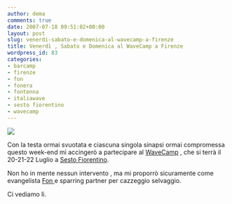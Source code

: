 ```yaml
---
author: dema
comments: true
date: 2007-07-18 09:51:02+00:00
layout: post
slug: venerdi-sabato-e-domenica-al-wavecamp-a-firenze
title: Venerdì , Sabato e Domenica al WaveCamp a Firenze
wordpress_id: 83
categories:
- barcamp
- firenze
- fon
- fonera
- fontenna
- italiawave
- sesto fiorentino
- wavecamp
---
```


![](http://dema.tv/wp-content/uploads/2007/07/wavecamp.jpg)

Con la testa ormai svuotata e ciascuna singola sinapsi ormai compromessa questo week-end mi accingerò a partecipare al [WaveCamp](http://barcamp.org/WaveCamp) , che si terrà il 20-21-22 Luglio a [Sesto Fiorentino](http://maps.google.com/maps/ms?ie=UTF8&hl=it&om=1&z=14&ll=43.811676,11.162367&spn=0.028677,0.080338&t=h&msid=100002659326252642019.00000111e2d4d6c73b186&msa=0).

Non ho in mente nessun intervento , ma mi proporrò sicuramente come evangelista [Fon ](http://www.fon.com)e sparring partner per cazzeggio selvaggio.

Ci vediamo lì.
